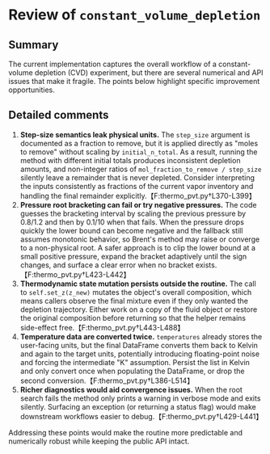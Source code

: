 # Review of `constant_volume_depletion`

## Summary
The current implementation captures the overall workflow of a constant-volume depletion (CVD) experiment, but there are several numerical and API issues that make it fragile. The points below highlight specific improvement opportunities.

## Detailed comments
1. **Step-size semantics leak physical units.**  The `step_size` argument is documented as a fraction to remove, but it is applied directly as "moles to remove" without scaling by `initial_n_total`.  As a result, running the method with different initial totals produces inconsistent depletion amounts, and non-integer ratios of `mol_fraction_to_remove / step_size` silently leave a remainder that is never depleted.  Consider interpreting the inputs consistently as fractions of the current vapor inventory and handling the final remainder explicitly.【F:thermo_pvt.py†L370-L399】
2. **Pressure root bracketing can fail or try negative pressures.**  The code guesses the bracketing interval by scaling the previous pressure by 0.8/1.2 and then by 0.1/10 when that fails.  When the pressure drops quickly the lower bound can become negative and the fallback still assumes monotonic behavior, so Brent's method may raise or converge to a non-physical root.  A safer approach is to clip the lower bound at a small positive pressure, expand the bracket adaptively until the sign changes, and surface a clear error when no bracket exists.【F:thermo_pvt.py†L423-L442】
3. **Thermodynamic state mutation persists outside the routine.**  The call to `self.set_z(z_new)` mutates the object's overall composition, which means callers observe the final mixture even if they only wanted the depletion trajectory.  Either work on a copy of the fluid object or restore the original composition before returning so that the helper remains side-effect free.【F:thermo_pvt.py†L443-L488】
4. **Temperature data are converted twice.**  `temperatures` already stores the user-facing units, but the final DataFrame converts them back to Kelvin and again to the target units, potentially introducing floating-point noise and forcing the intermediate "K" assumption.  Persist the list in Kelvin and only convert once when populating the DataFrame, or drop the second conversion.【F:thermo_pvt.py†L386-L514】
5. **Richer diagnostics would aid convergence issues.**  When the root search fails the method only prints a warning in verbose mode and exits silently.  Surfacing an exception (or returning a status flag) would make downstream workflows easier to debug.【F:thermo_pvt.py†L429-L441】

Addressing these points would make the routine more predictable and numerically robust while keeping the public API intact.
